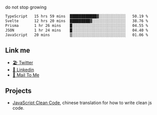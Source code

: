 do not stop growing


<!--START_SECTION:waka-->

```txt
TypeScript   15 hrs 59 mins  ████████████▓░░░░░░░░░░░░   50.19 %
Svelte       12 hrs 20 mins  █████████▓░░░░░░░░░░░░░░░   38.76 %
Prisma       1 hr 26 mins    █░░░░░░░░░░░░░░░░░░░░░░░░   04.55 %
JSON         1 hr 24 mins    █░░░░░░░░░░░░░░░░░░░░░░░░   04.40 %
JavaScript   20 mins         ▒░░░░░░░░░░░░░░░░░░░░░░░░   01.06 %
```

<!--END_SECTION:waka-->

## Link me

- [🏖️ Twitter](https://twitter.com/yuetong3yu)
- [🧳 Linkedin](https://www.linkedin.com/in/yuetong3yu)
- [📧 Mail To Me](mailto:yuetong3yu@gmail.com)


## Projects 

- [JavaScript Clean Code](https://js-clean-code-cn.vercel.app/), chinese translation for how to write clean js code.
